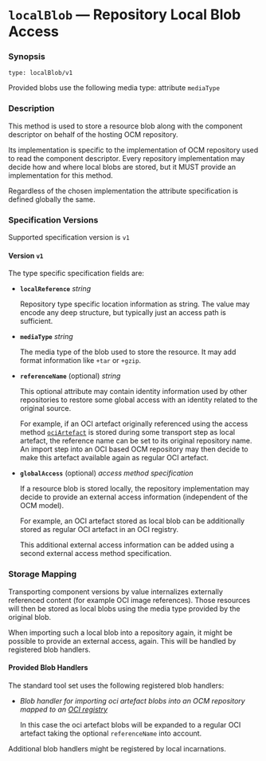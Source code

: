 # `localBlob` &#8212; Repository Local Blob Access


### Synopsis
```
type: localBlob/v1
```

Provided blobs use the following media type: attribute `mediaType`

### Description

This method is used to store a resource blob along with the component descriptor
on behalf of the hosting OCM repository.

Its implementation is specific to the implementation of OCM
repository used to read the component descriptor. Every repository
implementation may decide how and where local blobs are stored,
but it MUST provide an implementation for this method.

Regardless of the chosen implementation the attribute specification is
defined globally the same.

### Specification Versions

Supported specification version is `v1`

#### Version `v1`

The type specific specification fields are:

- **`localReference`** *string*

  Repository type specific location information as string. The value
  may encode any deep structure, but typically just an access path is sufficient.

- **`mediaType`** *string*

  The media type of the blob used to store the resource. It may add
  format information like `+tar` or `+gzip`.

- **`referenceName`** (optional) *string*

  This optional attribute may contain identity information used by
  other repositories to restore some global access with an identity
  related to the original source.

  For example, if an OCI artefact originally referenced using the
  access method [`ociArtefact`](../../../../../docs/formats/accessmethods/ociArtefact.md) is stored during
  some transport step as local artefact, the reference name can be set
  to its original repository name. An import step into an OCI based OCM
  repository may then decide to make this artefact available again as
  regular OCI artefact.

- **`globalAccess`** (optional) *access method specification*

  If a resource blob is stored locally, the repository implementation
  may decide to provide an external access information (independent
  of the OCM model).

  For example, an OCI artefact stored as local blob
  can be additionally stored as regular OCI artefact in an OCI registry.

  This additional external access information can be added using
  a second external access method specification.


### Storage Mapping

Transporting component versions by value internalizes externally
referenced content (for example OCI image references). Those
resources will then be stored as local blobs using the media type provided by the
original blob.

When importing such a local blob into a repository again, it might be possible
to provide an external access, again. This will be handled
by registered blob handlers.

#### Provided Blob Handlers

The standard tool set uses the following registered blob handlers:
- *Blob handler for importing oci artefact blobs into
  an OCM repository mapped to an [OCI registry](../A/OCIRegistry/README.md#blob-mappings)*

  In this case the oci artefact  blobs will be expanded to a regular
  OCI artefact taking the optional `referenceName` into account.

Additional blob handlers might be registered by local incarnations.